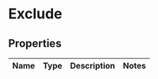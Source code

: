 # Exclude

## Properties
Name | Type | Description | Notes
------------ | ------------- | ------------- | -------------
